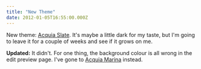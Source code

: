 ```yaml
---
title: "New Theme"
date: 2012-01-05T16:55:00.000Z
---
```

New theme: [Acquia Slate](http://fusiondrupalthemes.com/theme/acquia-slate). It's maybe a little dark for my taste, but I'm going to leave it for a couple of weeks and see if it grows on me.

**Updated:** It didn't. For one thing, the background colour is all wrong in the edit preview page. I've gone to [Acquia Marina](http://fusiondrupalthemes.com/theme/acquia-marina) instead.